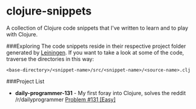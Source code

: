clojure-snippets
================

A collection of Clojure code snippets that I've written to learn and to play with Clojure.

###Exploring
The code snippets reside in their respective project folder generated by [Leiningen](https://github.com/technomancy/leiningen). If you want to take a look at some of the code, traverse the directories in this way:
```
<base-directory>/<snippet-name>/src/<snippet-name>/<source-name>.clj
```

###Project List
* **daily-programmer-131** - My first foray into Clojure, solves the reddit /r/dailyprogrammer [Problem #131 [Easy]](http://www.reddit.com/r/dailyprogrammer/comments/1heozl/070113_challenge_131_easy_who_tests_the_tests/)

